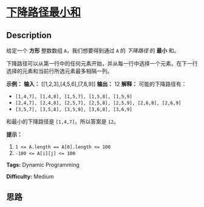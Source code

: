 # [下降路径最小和][title]

## Description

给定一个 **方形** 整数数组 `A`，我们想要得到通过 `A` 的 _下降路径_ 的 **最小** 和。

下降路径可以从第一行中的任何元素开始，并从每一行中选择一个元素。在下一行选择的元素和当前行所选元素最多相隔一列。



**示例：**
            **输入：** [[1,2,3],[4,5,6],[7,8,9]]    **输出：** 12    **解释：**    可能的下降路径有：    

  * `[1,4,7], [1,4,8], [1,5,7], [1,5,8], [1,5,9]`
  * `[2,4,7], [2,4,8], [2,5,7], [2,5,8], [2,5,9], [2,6,8], [2,6,9]`
  * `[3,5,7], [3,5,8], [3,5,9], [3,6,8], [3,6,9]`

和最小的下降路径是 `[1,4,7]`，所以答案是 `12`。



**提示：**

  1. `1 <= A.length == A[0].length <= 100`
  2. `-100 <= A[i][j] <= 100`


**Tags:** Dynamic Programming

**Difficulty:** Medium

## 思路

[title]: https://leetcode-cn.com/problems/minimum-falling-path-sum
